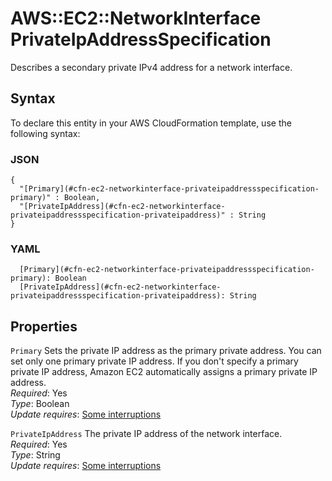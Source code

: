 # AWS::EC2::NetworkInterface PrivateIpAddressSpecification<a name="aws-properties-ec2-networkinterface-privateipaddressspecification"></a>

Describes a secondary private IPv4 address for a network interface\.

## Syntax<a name="aws-properties-ec2-networkinterface-privateipaddressspecification-syntax"></a>

To declare this entity in your AWS CloudFormation template, use the following syntax:

### JSON<a name="aws-properties-ec2-networkinterface-privateipaddressspecification-syntax.json"></a>

```
{
  "[Primary](#cfn-ec2-networkinterface-privateipaddressspecification-primary)" : Boolean,
  "[PrivateIpAddress](#cfn-ec2-networkinterface-privateipaddressspecification-privateipaddress)" : String
}
```

### YAML<a name="aws-properties-ec2-networkinterface-privateipaddressspecification-syntax.yaml"></a>

```
  [Primary](#cfn-ec2-networkinterface-privateipaddressspecification-primary): Boolean
  [PrivateIpAddress](#cfn-ec2-networkinterface-privateipaddressspecification-privateipaddress): String
```

## Properties<a name="aws-properties-ec2-networkinterface-privateipaddressspecification-properties"></a>

`Primary` <a name="cfn-ec2-networkinterface-privateipaddressspecification-primary"></a>
Sets the private IP address as the primary private address\. You can set only one primary private IP address\. If you don't specify a primary private IP address, Amazon EC2 automatically assigns a primary private IP address\.  
_Required_: Yes  
_Type_: Boolean  
_Update requires_: [Some interruptions](https://docs.aws.amazon.com/AWSCloudFormation/latest/UserGuide/using-cfn-updating-stacks-update-behaviors.html#update-some-interrupt)

`PrivateIpAddress` <a name="cfn-ec2-networkinterface-privateipaddressspecification-privateipaddress"></a>
The private IP address of the network interface\.  
_Required_: Yes  
_Type_: String  
_Update requires_: [Some interruptions](https://docs.aws.amazon.com/AWSCloudFormation/latest/UserGuide/using-cfn-updating-stacks-update-behaviors.html#update-some-interrupt)
